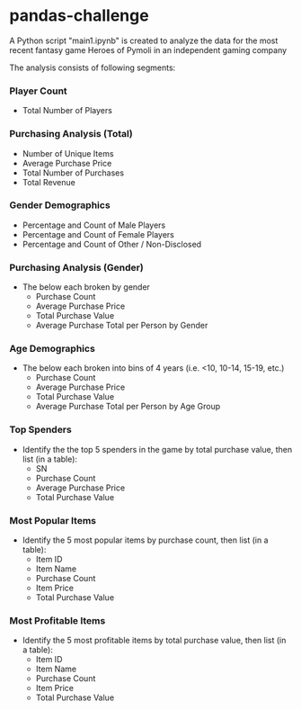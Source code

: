# pandas-challenge

A Python script "main1.ipynb" is created to analyze the data for the most recent fantasy game Heroes of Pymoli in an independent gaming company

The analysis consists of following segments: 

### Player Count

* Total Number of Players


### Purchasing Analysis (Total)

* Number of Unique Items
* Average Purchase Price
* Total Number of Purchases
* Total Revenue


### Gender Demographics

* Percentage and Count of Male Players
* Percentage and Count of Female Players
* Percentage and Count of Other / Non-Disclosed


### Purchasing Analysis (Gender)

* The below each broken by gender
  * Purchase Count
  * Average Purchase Price
  * Total Purchase Value
  * Average Purchase Total per Person by Gender




### Age Demographics

* The below each broken into bins of 4 years (i.e. <10, 10-14, 15-19, etc.)
  * Purchase Count
  * Average Purchase Price
  * Total Purchase Value
  * Average Purchase Total per Person by Age Group




### Top Spenders

* Identify the the top 5 spenders in the game by total purchase value, then list (in a table):
  * SN
  * Purchase Count
  * Average Purchase Price
  * Total Purchase Value




### Most Popular Items

* Identify the 5 most popular items by purchase count, then list (in a table):
  * Item ID
  * Item Name
  * Purchase Count
  * Item Price
  * Total Purchase Value




### Most Profitable Items

* Identify the 5 most profitable items by total purchase value, then list (in a table):
  * Item ID
  * Item Name
  * Purchase Count
  * Item Price
  * Total Purchase Value

